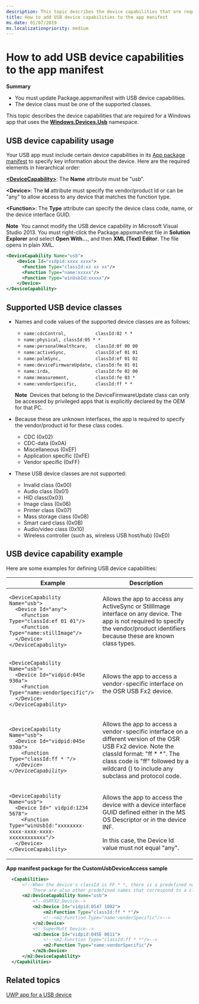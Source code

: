 ```yaml
---
description: This topic describes the device capabilities that are required for a Windows app that uses the Windows.Devices.Usb namespace.
title: How to add USB device capabilities to the app manifest
ms.date: 01/07/2019
ms.localizationpriority: medium
---
```


# How to add USB device capabilities to the app manifest


**Summary**

-   You must update Package.appxmanifest with USB device capabilities.
-   The device class must be one of the supported classes.

This topic describes the device capabilities that are required for a Windows app that uses the [**Windows.Devices.Usb**](/uwp/api/Windows.Devices.Usb) namespace.

## USB device capability usage


Your USB app must include certain device capabilities in its [App package manifest](/uwp/schemas/appxpackage/appx-package-manifest) to specify key information about the device. Here are the required elements in hierarchical order:

[**&lt;DeviceCapability&gt;**](/uwp/schemas/appxpackage/appxmanifestschema/element-devicecapability): The **Name** attribute must be "usb".

**&lt;Device&gt;**: The **Id** attribute must specify the vendor/product Id or can be "any" to allow access to any device that matches the function type.

**&lt;Function&gt;**: The **Type** attribute can specify the device class code, name, or the device interface GUID.

**Note**  You cannot modify the USB device capability in Microsoft Visual Studio 2013. You must right-click the Package.appxmanifest file in **Solution Explorer** and select **Open With...**, and then **XML (Text) Editor**. The file opens in plain XML.

 

```XML
<DeviceCapability Name="usb">
    <Device Id="vidpid:xxxx xxxx">
      <Function Type="classId:xx xx xx"/>
      <Function Type="name:xxxxx"/>
      <Function Type="winUsbId:xxxxx"/>
    </Device>
</DeviceCapability>
```

## Supported USB device classes


-   Names and code values of the supported device classes are as follows:

    -   `name:cdcControl,           classId:02 * *`
    -   `name:physical, classId:05 * *`
    -   `name:personalHealthcare,   classId:0f 00 00`
    -   `name:activeSync,           classId:ef 01 01`
    -   `name:palmSync,             classId:ef 01 02`
    -   `name:deviceFirmwareUpdate, classId:fe 01 01`
    -   `name:irda,                 classId:fe 02 00     `
    -   `name:measurement,          classId:fe 03 *`
    -   `name:vendorSpecific,       classId:ff * *`

    **Note**  Devices that belong to the DeviceFirmwareUpdate class can only be accessed by privileged apps that is explicitly declared by the OEM for that PC.

     

-   Because these are unknown interfaces, the app is required to specify the vendor/product id for these class codes.

    -   CDC (0x02)
    -   CDC-data (0x0A)
    -   Miscellaneous (0xEF)
    -   Application specific (0xFE)
    -   Vendor specific (0xFF)
-   These USB device classes are not supported:

    -   Invalid class (0x00)
    -   Audio class (0x01)
    -   HID class(0x03)
    -   Image class (0x06)
    -   Printer class (0x07)
    -   Mass storage class (0x08)
    -   Smart card class (0x0B)
    -   Audio/video class (0x10)
    -   Wireless controller (such as, wireless USB host/hub) (0xE0)

## USB device capability example


Here are some examples for defining USB device capabilities:

<table>
<colgroup>
<col width="50%" />
<col width="50%" />
</colgroup>
<thead>
<tr class="header">
<th>Example</th>
<th>Description</th>
</tr>
</thead>
<tbody>
<tr class="odd">
<td><pre class="syntax" space="preserve"><code class="language-xml">&lt;DeviceCapability Name="usb"&gt;
  &lt;Device Id="any"&gt;
    &lt;Function Type="classId:ef 01 01"/&gt;
    &lt;Function Type="name:stillImage"/&gt;
  &lt;/Device&gt;
&lt;/DeviceCapability&gt;</code></pre></td>
<td><p>Allows the app to access any ActiveSync or StillImage interface on any device. The app is not required to specify the vendor/product identifiers because these are known class types.</p></td>
</tr>
<tr class="even">
<td><pre class="syntax" space="preserve"><code class="language-xml">&lt;DeviceCapability Name="usb"&gt;
  &lt;Device Id="vidpid:045e 930a"&gt;
    &lt;Function Type="name:vendorSpecific"/&gt;
  &lt;/Device&gt;
&lt;/DeviceCapability&gt;</code></pre></td>
<td><p>Allows the app to access a vendor-specific interface on the OSR USB Fx2 device.</p></td>
</tr>
<tr class="odd">
<td><pre class="syntax" space="preserve"><code class="language-xml">&lt;DeviceCapability Name="usb"&gt;
  &lt;Device Id="vidpid:045e 930a"&gt;
    &lt;Function Type="classId:ff * <em>"/&gt;
  &lt;/Device&gt;
&lt;/DeviceCapability&gt;</code></pre></td>
<td><p>Allows the app to access a vendor-specific interface on a different version of the OSR USB Fx2 device. Note the classId format: "ff * *". The class code is "ff" followed by a wildcard (</em>) to include any subclass and protocol code.</p></td>
</tr>
<tr class="even">
<td><pre class="syntax" space="preserve"><code class="language-xml">&lt;DeviceCapability Name="usb"&gt;
  &lt;Device Id=" vidpid:1234 5678"&gt;
    &lt;Function Type="winUsbId:"xxxxxxxx-xxxx-xxxx-xxxx-xxxxxxxxxxxx"/&gt;
  &lt;/Device&gt;
&lt;/DeviceCapability&gt;</code></pre></td>
<td><p>Allows the app to access the device with a device interface GUID defined either in the MS OS Descriptor or in the device INF.</p>
<p>In this case, the Device Id value must not equal "any".</p></td>
</tr>
</tbody>
</table>

 

**App manifest package for the CustomUsbDeviceAccess sample**

```xml
  <Capabilities>
      <!--When the device's classId is FF * *, there is a predefined name for the class. You can use the name instead of the class id. 
          There are also other predefined names that correspond to a classId.-->
      <m2:DeviceCapability Name="usb">
          <!--OSRFX2 Device-->
          <m2:Device Id="vidpid:0547 1002">
              <m2:Function Type="classId:ff * *"/>
              <!--<m2:Function Type="name:vendorSpecific"/>-->
          </m2:Device>
          <!--SuperMutt Device-->
          <m2:Device Id="vidpid:045E 0611">
              <!--<m2:Function Type="classId:ff * *"/>-->
              <m2:Function Type="name:vendorSpecific"/>
          </m2b:Device>
      </m2:DeviceCapability>
  </Capabilities>
```

## Related topics
[UWP app for a USB device](writing-usb-device-companion-apps-for-microsoft-store.md)